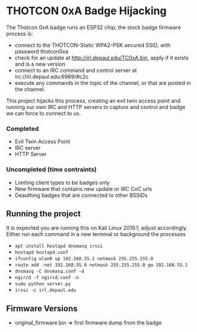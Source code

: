 # THOTCON 0xA Badge Hijacking #

The Thotcon 0xA badge runs an ESP32 chip; the stock badge firmware process is:

- connect to the THOTCON-Static WPA2-PSK secured SSID, with password thotcon0xa
- check for an update at http://irl.depaul.edu/TC0xA.bin, apply if it exists and is a new version
- connect to an IRC command and control server at irc://irl.depaul.edu:6969/#c2c
- execute any commands in the topic of the channel, or that are posted in the channel.

This project hijacks this process, creating an evil twin access point and running our own IRC and HTTP servers to capture and control and badge we can force to connect to us.

### Completed ###
- Evil Twin Access Point
- IRC server
- HTTP Server

### Uncompleted (time contraints) ###
- Limiting client types to be badges only
- New firmware that contains new update or IRC CnC urls
- Deauthing badges that are connected to other BSSIDs

## Running the project ##
It is expected you are running this on Kali Linux 2019.1; adjust accordingly.  Either run each command in a new terminal or background the processes

- `apt install hostapd dnsmasq irssi`
- `hostapd hostapd.conf`
- `ifconfig wlan0 up 192.168.55.1 netmask 255.255.255.0`
- `route add -net 192.168.55.0 netmask 255.255.255.0 gw 192.168.55.1`
- `dnsmasq -C dnsmasq.conf -d`
- `ngircd -f ngircd.conf -n`
- `sudo python server.py`
- `irssi -c irl.depaul.edu`

## Firmware Versions ##
- original_firmware.bin => first firmware dump from the badge

